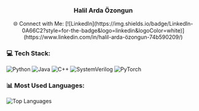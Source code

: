 <h3 align="center">Halil Arda Özongun</h3>

<div align="center">
  🌐 Connect with Me:  
  [![LinkedIn](https://img.shields.io/badge/LinkedIn-0A66C2?style=for-the-badge&logo=linkedin&logoColor=white)](https://www.linkedin.com/in/halil-arda-özongun-74b590209/)
</div>

### 💻 Tech Stack:
![Python](https://img.shields.io/badge/Python-3776AB?style=for-the-badge&logo=python&logoColor=white)
![Java](https://img.shields.io/badge/Java-007396?style=for-the-badge&logo=java&logoColor=white)
![C++](https://img.shields.io/badge/C++-00599C?style=for-the-badge&logo=c%2B%2B&logoColor=white)
![SystemVerilog](https://img.shields.io/badge/SystemVerilog-FCC624?style=for-the-badge&logo=verilog&logoColor=white)
![PyTorch](https://img.shields.io/badge/PyTorch-EE4C2C?style=for-the-badge&logo=pytorch&logoColor=white)

### 📊 Most Used Languages:
![Top Languages](https://github-readme-stats.vercel.app/api/top-langs/?username=YourGitHubUsername&layout=compact&theme=radical)
